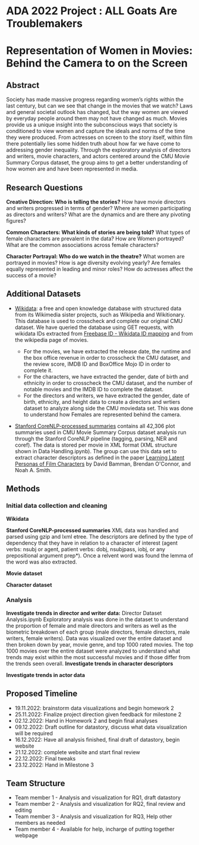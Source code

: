 # ADA 2022 Project :  ALL Goats Are Troublemakers

# Representation of Women in Movies: Behind the Camera to on the Screen

## Abstract
Society has made massive progress regarding women’s rights within the last century, but can we see that change in the movies that we watch? Laws and general societal outlook has changed, but the way women are viewed by everyday people around them may not have changed as much. Movies provide us a unique insight into the subconscious ways that society is conditioned to view women and capture the ideals and norms of the time they were produced. From actresses on screen to the story itself, within film there potentially lies some hidden truth about how far we have come to addressing gender inequality. Through the exploratory analysis of directors and writers, movie characters, and actors centered around the CMU Movie Summary Corpus dataset, the group aims to get a better understanding of how women are and have been represented in media.

## Research Questions
**Creative Direction: Who is telling the stories?**
How have movie directors and writers progressed in terms of gender? Where are women participating as directors and writers? What are the dynamics and are there any pivoting figures?

**Common Characters: What kinds of stories are being told?**
What types of female characters are prevalent in the data? How are Women portrayed? What are the common associations across female characters? 

**Character Portrayal: Who do we watch in the theatre?**
What women are portrayed in movies? How is age diversity evolving yearly? Are females equally represented in leading and minor roles? How do actresses affect the success of a movie?
  
## Additional Datasets

* [Wikidata](https://www.wikidata.org/wiki/Wikidata:Main_Page): a free and open knowledge database with structured data from its Wikimedia sister projects, such as Wikipedia and Wikitionary. This database is used to crosscheck and complete our original CMU dataset. We have queried the database using GET requests, with wikidata IDs extracted from [Freebase ID - Wikidata ID mapping](https://developers.google.com/freebase#freebase-wikidata-mappings) and from the wikipedia page of movies.
  * For the movies, we have extracted the release date, the runtime and the box office revenue in order to crosscheck the CMU dataset, and the review score, IMDB ID and BoxOffice Mojo ID in order to complete it.
  * For the characters, we have extracted the gender, date of birth and ethnicity in order to crosscheck the CMU dataset, and the number of notable movies and the IMDB ID to complete the dataset.
  * For the directors and writers, we have extracted the gender, date of birth, ethnicity, and height data to create a directors and wrtiers dataset to analyze along side the CMU moviedata set. This was done to understand how Females are represented behind the camera.

* [Stanford CoreNLP-processed summaries](http://www.cs.cmu.edu/~ark/personas/data/corenlp_plot_summaries.tar)
 contains all 42,306 plot summaries used in CMU Movie Summary Corpus dataset analysis run through the Stanford CoreNLP pipeline (tagging, parsing, NER and coref). The data is stored per movie in XML format (XML structure shown in Data Handling.ipynb). The group can use this data set to extract character descriptors as defined in the paper [Learning Latent Personas of Film Characters](http://www.cs.cmu.edu/~dbamman/pubs/pdf/bamman+oconnor+smith.acl13.pdf) by David Bamman, Brendan O'Connor, and Noah A. Smith.

  
## Methods
### Initial data collection and cleaning
**Wikidata**

**Stanford CoreNLP-processed summaries**
XML data was handled and parsed using gzip and lxml etree. The descriptors are defined by the type of dependency that they have in relation to a character of interest (agent verbs: nsubj or agent, patient verbs: dobj, nsubjpass, iobj, or any prepositional argument prep*). Once a relvent word was found the lemma of the word was also extracted.

**Movie dataset**

**Character dataset**

### Analysis
**Investigate trends in director and writer data:** Director Dataset Analysis.ipynb
Exploratory analysis was done in the dataset to understand the proportion of female and male directors and writers as well as the biometric breakdown of each group (male directors, female directors, male writers, female writers). Data was visualized over the entire dataset and then broken down by year, movie genre, and top 1000 rated movies. The top 1000 movies over the entire dataset were analyzed to understand what trends may exist within the most successful movies and if those differ from the trends seen overall.
**Investigate trends in character descriptors**

**Investigate trends in actor data**


## Proposed Timeline
* 19.11.2022:  brainstorm data visualizations and begin homework 2
* 25.11.2022:  Finalize project direction given feedback for milestone 2
* 02.12.2022:  Hand in Homework 2 and begin final analyses
* 09.12.2022:  Draft outline for datastory, discuss what data visualization will be required
* 16.12.2022:  Have all analysis finished, final draft of datastory, begin website
* 21.12.2022:  complete website and start final review
* 22.12.2022:  Final tweaks
* 23.12.2022:  Hand in Milestone 3

## Team Structure
* Team member 1 - Analysis and visualization for RQ1, draft datastory
* Team member 2 - Analysis and visualization for RQ2, final review and editing
* Team member 3 - Analysis and visualization for RQ3, Help other members as needed
* Team member 4 - Available for help, incharge of putting together webpage
